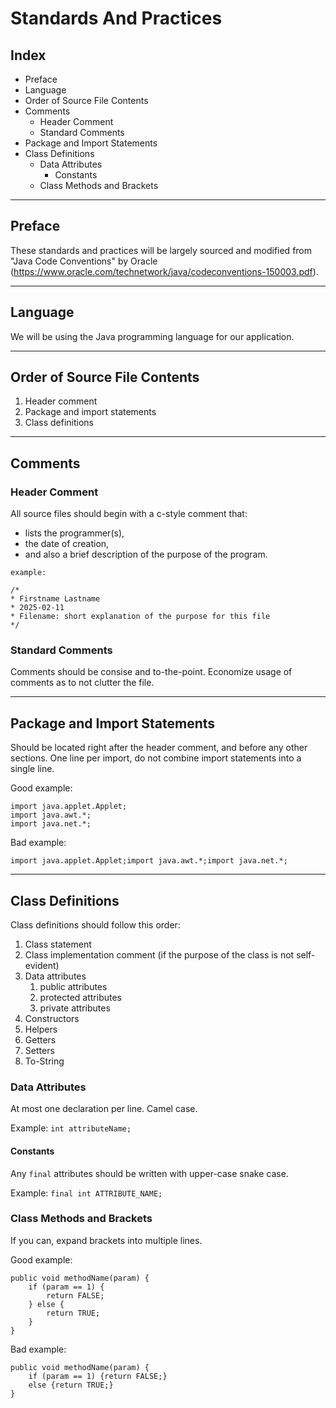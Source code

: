# Standards And Practices

## Index

- Preface
- Language
- Order of Source File Contents
- Comments
  - Header Comment
  - Standard Comments
- Package and Import Statements
- Class Definitions
  - Data Attributes
    - Constants
  - Class Methods and Brackets

---

## Preface
These standards and practices will be largely sourced and modified from "Java Code Conventions" by Oracle (https://www.oracle.com/technetwork/java/codeconventions-150003.pdf).

---

## Language
We will be using the Java programming language for our application.

---

## Order of Source File Contents

1. Header comment
2. Package and import statements
3. Class definitions

---

## Comments

### Header Comment
All source files should begin with a c-style comment that:

- lists the programmer(s), <br>
- the date of creation, <br>
- and also a brief description of the purpose of the program. 
```
example:

/*
* Firstname Lastname
* 2025-02-11
* Filename: short explanation of the purpose for this file
*/
```

### Standard Comments
Comments should be consise and to-the-point. Economize usage of comments as to not clutter the file.

---

## Package and Import Statements
Should be located right after the header comment, and before any other sections.
One line per import, do not combine import statements into a single line.

Good example:  
```
import java.applet.Applet;
import java.awt.*;
import java.net.*;
```

Bad example:
```
import java.applet.Applet;import java.awt.*;import java.net.*;
```

---

## Class Definitions
Class definitions should follow this order:

1. Class statement
2. Class implementation comment (if the purpose of the class is not self-evident)
3. Data attributes
    1. public attributes
    2. protected attributes
    3. private attributes
4. Constructors
5. Helpers
6. Getters
7. Setters
8. To-String

### Data Attributes
At most one declaration per line.
Camel case.

Example: `int attributeName;`

#### Constants
Any `final` attributes should be written with upper-case snake case.

Example: `final int ATTRIBUTE_NAME;`

### Class Methods and Brackets

If you can, expand brackets into multiple lines.

Good example:
```
public void methodName(param) {
	if (param == 1) {
		return FALSE;
	} else {
		return TRUE;
	}
}
```

Bad example:
```
public void methodName(param) {
	if (param == 1) {return FALSE;} 
	else {return TRUE;}
}
```
